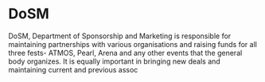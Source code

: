 <!-- TITLE: DoSM -->
<!-- SUBTITLE: Department of Sponsorship and Marketing -->

# DoSM
DoSM, Department of Sponsorship and Marketing is responsible for maintaining partnerships with various organisations and raising funds for all three fests- ATMOS, Pearl, Arena and any other events that the general body organizes. It is equally important in bringing new deals and maintaining current and previous assoc
